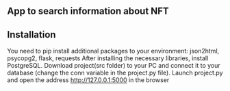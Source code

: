 ## App to search information about NFT


## Installation
You need to pip install additional packages to your environment:
json2html, psycopg2, flask, requests
After installing the necessary libraries, install PostgreSQL.
Download project(src folder) to your PC and connect it to your database (change the conn variable in the project.py file).
Launch project.py and open the address http://127.0.0.1:5000 in the browser
